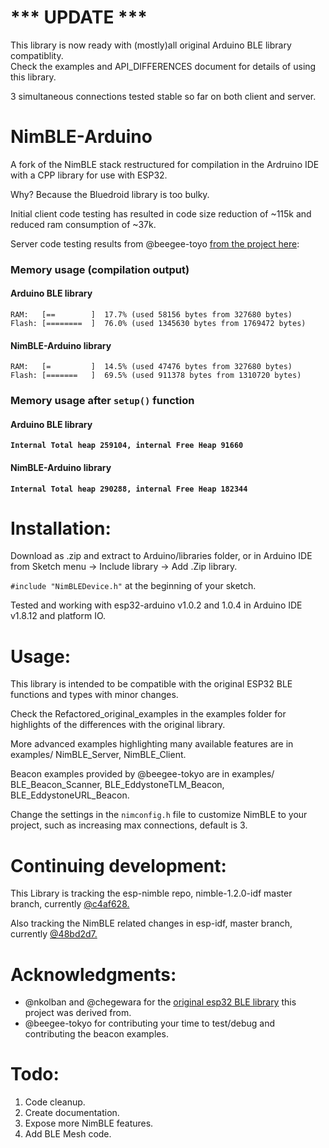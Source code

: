 # *** UPDATE ***

This library is now ready with (mostly)all original Arduino BLE library compatiblity.   
Check the examples and API_DIFFERENCES document for details of using this library.
 
3 simultaneous connections tested stable so far on both client and server.


# NimBLE-Arduino
A fork of the NimBLE stack restructured for compilation in the Ardruino IDE with a CPP library for use with ESP32.

Why? Because the Bluedroid library is too bulky. 

Initial client code testing has resulted in code size reduction of ~115k and reduced ram consumption of ~37k.

Server code testing results from @beegee-toyo [from the project here](https://github.com/beegee-tokyo/ESP32WiFiBLE-NimBLE):


### Memory usage (compilation output)
#### Arduino BLE library
```log
RAM:   [==        ]  17.7% (used 58156 bytes from 327680 bytes)    
Flash: [========  ]  76.0% (used 1345630 bytes from 1769472 bytes)    
```
#### NimBLE-Arduino library
```log
RAM:   [=         ]  14.5% (used 47476 bytes from 327680 bytes)    
Flash: [=======   ]  69.5% (used 911378 bytes from 1310720 bytes)    
```
### Memory usage after **`setup()`** function
#### Arduino BLE library
**`Internal Total heap 259104, internal Free Heap 91660`**    
#### NimBLE-Arduino library
**`Internal Total heap 290288, internal Free Heap 182344`** 
  
  
# Installation:

Download as .zip and extract to Arduino/libraries folder, or in Arduino IDE from Sketch menu -> Include library -> Add .Zip library.

`#include "NimBLEDevice.h"` at the beginning of your sketch.

Tested and working with esp32-arduino v1.0.2 and 1.0.4 in Arduino IDE v1.8.12 and platform IO.


# Usage: 

This library is intended to be compatible with the original ESP32 BLE functions and types with minor changes.

Check the Refactored_original_examples in the examples folder for highlights of the differences with the original library.

More advanced examples highlighting many available features are in examples/ NimBLE_Server, NimBLE_Client.

Beacon examples provided by @beegee-tokyo are in examples/ BLE_Beacon_Scanner, BLE_EddystoneTLM_Beacon, BLE_EddystoneURL_Beacon.   

Change the settings in the `nimconfig.h` file to customize NimBLE to your project, such as increasing max connections, default is 3.


# Continuing development:

This Library is tracking the esp-nimble repo, nimble-1.2.0-idf master branch, currently [@c4af628.](https://github.com/espressif/esp-nimble)

Also tracking the NimBLE related changes in esp-idf, master branch, currently [@48bd2d7.](https://github.com/espressif/esp-idf/tree/master/components/bt/host/nimble)


# Acknowledgments:

* @nkolban and @chegewara for the [original esp32 BLE library](https://github.com/nkolban/esp32-snippets) this project was derived from.
* @beegee-tokyo for contributing your time to test/debug and contributing the beacon examples.


# Todo:

1. Code cleanup.
2. Create documentation.
3. Expose more NimBLE features.
4. Add BLE Mesh code.

